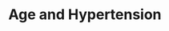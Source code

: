 # Age and Hypertension



<div id="msg"></div>

<script>

str = "You are  " + age + " years old. "


msg.innerHTML = str


</script>